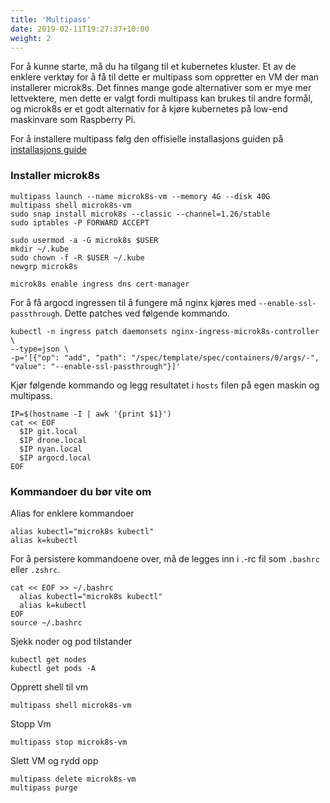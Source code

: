 ```yaml
---
title: 'Multipass'
date: 2019-02-11T19:27:37+10:00
weight: 2
---
```


For å kunne starte, må du ha tilgang til et kubernetes kluster. Et av de enklere verktøy for å få til dette er multipass som oppretter en VM der man installerer microk8s. Det finnes mange gode alternativer som er mye mer lettvektere, men dette er valgt fordi multipass kan brukes til andre formål, og microk8s er et godt alternativ for å kjøre kubernetes på low-end maskinvare som Raspberry Pi.

For å installere multipass følg den offisielle installasjons guiden på [installasjons guide](https://multipass.run/install)

### Installer microk8s

```shell
multipass launch --name microk8s-vm --memory 4G --disk 40G
multipass shell microk8s-vm
sudo snap install microk8s --classic --channel=1.26/stable
sudo iptables -P FORWARD ACCEPT

sudo usermod -a -G microk8s $USER
mkdir ~/.kube
sudo chown -f -R $USER ~/.kube
newgrp microk8s

microk8s enable ingress dns cert-manager
```

For å få argocd ingressen til å fungere må nginx kjøres med `--enable-ssl-passthrough`. Dette patches ved følgende kommando.

```shell
kubectl -n ingress patch daemonsets nginx-ingress-microk8s-controller \
--type=json \
-p='[{"op": "add", "path": "/spec/template/spec/containers/0/args/-", "value": "--enable-ssl-passthrough"}]'
```

Kjør følgende kommando og legg resultatet i `hosts` filen på egen maskin og multipass.
```shell
IP=$(hostname -I | awk '{print $1}')
cat << EOF
  $IP git.local
  $IP drone.local
  $IP nyan.local
  $IP argocd.local
EOF
```

### Kommandoer du bør vite om

Alias for enklere kommandoer
```shell
alias kubectl="microk8s kubectl"
alias k=kubectl
```
For å persistere kommandoene over, må de legges inn i .-rc fil som `.bashrc` eller `.zshrc`.
```shell
cat << EOF >> ~/.bashrc
  alias kubectl="microk8s kubectl"
  alias k=kubectl
EOF
source ~/.bashrc
```


Sjekk noder og pod tilstander
```shell
kubectl get nodes
kubectl get pods -A
```

Opprett shell til vm
```shell
multipass shell microk8s-vm
```

Stopp Vm
```shell
multipass stop microk8s-vm
```

Slett VM og rydd opp
```shell
multipass delete microk8s-vm
multipass purge
```